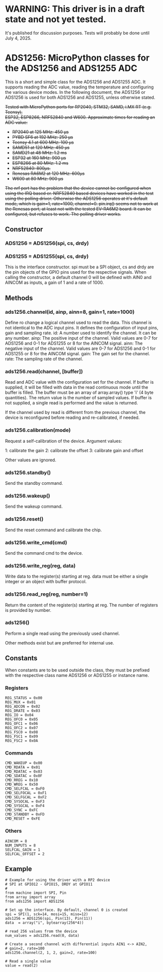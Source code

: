 # WARNING: This driver is in a draft state and not yet tested.

It's published for discussion purposes. Tests will probably be done until
July 4, 2025.

# ADS1256: MicroPython classes for the ADS1256 and ADS1255 ADC

This is a short and simple class for the ADS1256 and ADS1255 ADC. It supports reading
the ADC value, reading the temperature and configuring the various device
modes. In the following document, the ADS1256 or ADS1256 is used for both ADS1256 and ADS1255, unless
otherwise stated.

~~Tested with MicroPython ports for RP2040, STM32, SAMD, i.MX RT (e.g. Teensy),  
ESP32, ESP8266, NRF52840 and W600. Approximate times for reading an ADC value:~~
- ~~RP2040 at 125 MHz: 450 µs~~
- ~~PYBD SF6 at 192 MHz: 250 µs~~
- ~~Teensy 4.1 at 600 MHz: 100 µs~~
- ~~SAMD51 at 120 MHz: 450 µs~~
- ~~SAMD21 at 48 MHz: 1.2 ms~~
- ~~ESP32 at 160 MHz: 900 µs~~
- ~~ESP8266 at 80 MHz: 1.2 ms~~
- ~~NRF52840: 800µs.~~
- ~~Renesas RA6M2 at 120 MHz: 600µs~~
- ~~W600 at 80 MHz: 900 µs~~ 

~~The nrf port has the problem that the device cannot be configured when using the IRQ based er.
NRF52840 based devices have worked in the test
using the polling driver. Otherwise the ADS1256 operates at it's default
mode, which is gain=1, rate=1000, channel=0.
pin.irq() seems not to work at the Renesas port, at least not with the tested EV-RA6M2 board.
It can be configured, but refuses to work. The polling driver works.~~


## Constructor

### ADS1256 = ADS1256(spi, cs, drdy)
### ADS1255 = ADS1255(spi, cs, drdy)

This is the interface constructor. spi must be a SPI object, cs and drdy are the pin objects
of the GPIO pins used for the respective signals.
When calling the constructor, a default channel 0 will be defined with AIN0 and AINCOM as inputs,
a gain of 1 and a rate of 1000.


## Methods

### ads1256.channel(id, ainp, ainn=8, gain=1, rate=1000)

Define ro change a logical channel used to read the data. This channel is not identical to
the ADC input pins. It defines the configuration of input pins, gain and sampling rate.
id: A number used to identify the channel. It can be any number.
ainp: The positive input of the channel. Valid values are 0-7 for ADS1256 and 0-1 for ADS1255 or 8
for the AINCOM signal.
ainn: The negative input of the channel. Valid values are 0-7 for ADS1256 and 0-1 for ADS1255 or 8
for the AINCOM signal.
gain: The gain set for the channel.
rate: The sampling rate of the channel.

### ads1256.read(channel, [buffer])

Read and ADC value with the configuration set for the channel. If buffer is supplied,
it will be filled with data in the read continuous mode until the buffer is filled.
The buffer must be an array of array.array() type 'i' (4 byte quantities). The return value
is the number of sampled values.
If buffer is not supplied, a single read is performed and the value is returned.

If the channel used by read is different from the previous channel, the device
is reconfigured before reading and re-calibrated, if needed.

### ads1256.calibration(mode)

Request a self-calibration of the device. Argument values:

1: calibrate the gain
2: calibrate the offset
3: calibrate gain and offset

Other values are ignored.

### ads1256.standby()

Send the standby command.

### ads1256.wakeup()

Send the wakeup command.

### ads1256.reset()

Send the reset command and calibrate the chip.

### ads1256.write_cmd(cmd)

Send the command cmd to the device.

### ads1256.write_reg(reg, data)

Write data to the register(s) starting at reg. data must be either a single integer or
an object with buffer protocol.

### ads1256.read_reg(reg, number=1)

Return the content of the register(s) starting at reg. The number of registers
is provided by number.

### ads1256()

Perform a single read using the previously used channel.

Other methods exist but are preferred for internal use.

## Constants

When constants are to be used outside the class, they must be prefixed
with the respective class name ADS1256 or ADS1255 or instance name.

### Registers

    REG_STATUS = 0x00
    REG_MUX = 0x01
    REG_ADCON = 0x02
    REG_DRATE = 0x03
    REG_IO = 0x04
    REG_OFC0 = 0x05
    REG_OFC1 = 0x06
    REG_OFC2 = 0x07
    REG_FSC0 = 0x08
    REG_FSC1 = 0x09
    REG_FSC2 = 0x0A

### Commands

    CMD_WAKEUP = 0x00
    CMD_RDATA = 0x01
    CMD_RDATAC = 0x03
    CMD_SDATAC = 0x0F
    CMD_RREG = 0x10
    CMD_WREG = 0x50
    CMD_SELFCAL = 0xF0
    CMD_SELFOCAL = 0xF1
    CMD_SELFGCAL = 0xF2
    CMD_SYSOCAL = 0xF3
    CMD_SYSGCAL = 0xF4
    CMD_SYNC = 0xFC
    CMD_STANDBY = 0xFD
    CMD_RESET = 0xFE

### Others

    AINCOM = 8
    NUM_INPUTS = 8
    SELFCAL_GAIN = 1
    SELFCAL_OFFSET = 2

## Example

    # Example for using the driver with a RP2 device
    # SPI at GPIO12 - GPIO15, DRDY at GPIO11
    #
    from machine import SPI, Pin
    from array import array
    from ads1256 import ADS1256

    # Set up the interface. By default, channel 0 is created
    spi = SPI(1, sck=14, mosi=15, miso=12)
    ads1256 = ADS1256(spi, Pin(13), Pin(11))
    data  = array("i", bytearray(256*4))

    # read 256 values from the device
    num_values = ads1256.read(0, data)

    # Create a second channel with differential inputs AIN1 <-> AIN2,
    # gain=2, rate=100
    ads1256.channel(2, 1, 2, gain=2, rate=100)

    # Read a single value
    value = read(2)
